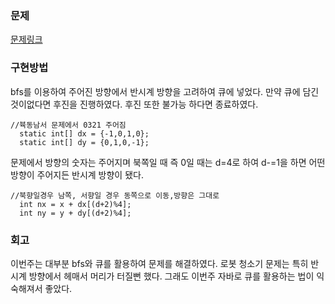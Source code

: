 ### 문제
[문제링크](https://www.acmicpc.net/problem/14503)

### 구현방법
bfs를 이용하여 주어진 방향에서 반시계 방향을 고려하여 큐에 넣었다. 만약 큐에 담긴 것이없다면 후진을 진행하였다. 후진 또한 불가능 하다면 종료하였다.
```
//뷱동남서 문제에서 0321 주어짐
  static int[] dx = {-1,0,1,0};
  static int[] dy = {0,1,0,-1};
```
문제에서 방향의 숫자는 주어지며 북쪽일 때 즉 0일 때는 d=4로 하여
d-=1을 하면 어떤 방향이 주어지든 반시계 방향이 됐다. 
```
//북향일경우 남쪽, 서향일 경우 동쪽으로 이동,방향은 그대로
  int nx = x + dx[(d+2)%4];
  int ny = y + dy[(d+2)%4];
```
### 회고
이번주는 대부분 bfs와 큐를 활용하여 문제를 해결하였다. 로봇 청소기 문제는 특히 반시계 방향에서 헤매서 머리가 터질뻔 했다. 그래도 이번주 자바로 큐를 활용하는 법이 익숙해져서 좋았다.
